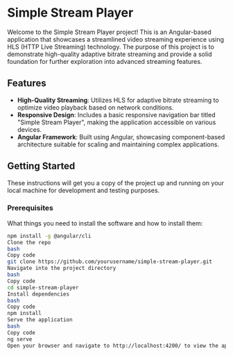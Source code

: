 # Simple Stream Player

Welcome to the Simple Stream Player project! This is an Angular-based application that showcases a streamlined video streaming experience using HLS (HTTP Live Streaming) technology. The purpose of this project is to demonstrate high-quality adaptive bitrate streaming and provide a solid foundation for further exploration into advanced streaming features.

## Features

- **High-Quality Streaming**: Utilizes HLS for adaptive bitrate streaming to optimize video playback based on network conditions.
- **Responsive Design**: Includes a basic responsive navigation bar titled "Simple Stream Player", making the application accessible on various devices.
- **Angular Framework**: Built using Angular, showcasing component-based architecture suitable for scaling and maintaining complex applications.

## Getting Started

These instructions will get you a copy of the project up and running on your local machine for development and testing purposes.

### Prerequisites

What things you need to install the software and how to install them:

```bash
npm install -g @angular/cli
Clone the repo
bash
Copy code
git clone https://github.com/yourusername/simple-stream-player.git
Navigate into the project directory
bash
Copy code
cd simple-stream-player
Install dependencies
bash
Copy code
npm install
Serve the application
bash
Copy code
ng serve
Open your browser and navigate to http://localhost:4200/ to view the application.
